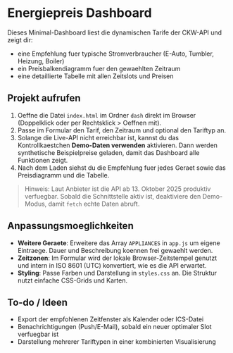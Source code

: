 ﻿# Energiepreis Dashboard

Dieses Minimal-Dashboard liest die dynamischen Tarife der CKW-API und zeigt dir:

- eine Empfehlung fuer typische Stromverbraucher (E-Auto, Tumbler, Heizung, Boiler)
- ein Preisbalkendiagramm fuer den gewaehlten Zeitraum
- eine detaillierte Tabelle mit allen Zeitslots und Preisen

## Projekt aufrufen

1. Oeffne die Datei `index.html` im Ordner `dash` direkt im Browser (Doppelklick oder per Rechtsklick > Oeffnen mit).
2. Passe im Formular den Tarif, den Zeitraum und optional den Tariftyp an.
3. Solange die Live-API nicht erreichbar ist, kannst du das Kontrollkaestchen **Demo-Daten verwenden** aktivieren. Dann werden synthetische Beispielpreise geladen, damit das Dashboard alle Funktionen zeigt.
4. Nach dem Laden siehst du die Empfehlung fuer jedes Geraet sowie das Preisdiagramm und die Tabelle.

> Hinweis: Laut Anbieter ist die API ab 13. Oktober 2025 produktiv verfuegbar. Sobald die Schnittstelle aktiv ist, deaktiviere den Demo-Modus, damit `fetch` echte Daten abruft.

## Anpassungsmoeglichkeiten

- **Weitere Geraete**: Erweitere das Array `APPLIANCES` in `app.js` um eigene Eintraege. Dauer und Beschreibung koennen frei gewaehlt werden.
- **Zeitzonen**: Im Formular wird der lokale Browser-Zeitstempel genutzt und intern in ISO 8601 (UTC) konvertiert, wie es die API erwartet.
- **Styling**: Passe Farben und Darstellung in `styles.css` an. Die Struktur nutzt einfache CSS-Grids und Karten.

## To-do / Ideen

- Export der empfohlenen Zeitfenster als Kalender oder ICS-Datei
- Benachrichtigungen (Push/E-Mail), sobald ein neuer optimaler Slot verfuegbar ist
- Darstellung mehrerer Tariftypen in einer kombinierten Visualisierung
